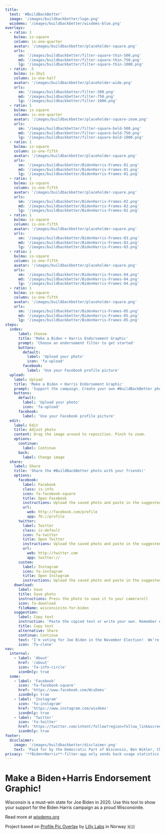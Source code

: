 ```yaml
---
title:
  text: '#BuildBackBetter'
  image: '/images/buildbackbetter/logo.png'
  wisdems: '/images/buildbackbetter/wisdems-blue.png'
overlays: 
  - ratio: 1
    bulma: is-square
    column: is-one-quarter
    avatar: '/images/buildbackbetter/placeholder-square.png'
    urls:
      sm: '/images/buildbackbetter/filter-square-thin-500.png'
      md: '/images/buildbackbetter/filter-square-thin-750.png'
      lg: '/images/buildbackbetter/filter-square-thin-1000.png'
  - ratio: .5
    bulma: is-2by1
    column: is-one-half
    avatar: '/images/buildbackbetter/placeholder-wide.png'
    urls:
      sm: '/images/buildbackbetter/filter-500.png'
      md: '/images/buildbackbetter/filter-750.png'
      lg: '/images/buildbackbetter/filter-1000.png'
  - ratio: 1
    bulma: is-square
    column: is-one-quarter
    avatar: '/images/buildbackbetter/placeholder-square-zoom.png'
    urls:
      sm: '/images/buildbackbetter/filter-square-bold-500.png'
      md: '/images/buildbackbetter/filter-square-bold-750.png'
      lg: '/images/buildbackbetter/filter-square-bold-1000.png'
  - ratio: 1
    bulma: is-square
    column: is-one-fifth
    avatar: '/images/buildbackbetter/placeholder-square.png'
    urls:
      sm: '/images/buildbackbetter/BidenHarris-Frames-01.png'
      md: '/images/buildbackbetter/BidenHarris-Frames-01.png'
      lg: '/images/buildbackbetter/BidenHarris-Frames-01.png'
  - ratio: 1
    bulma: is-square
    column: is-one-fifth
    avatar: '/images/buildbackbetter/placeholder-square.png'
    urls:
      sm: '/images/buildbackbetter/BidenHarris-Frames-02.png'
      md: '/images/buildbackbetter/BidenHarris-Frames-02.png'
      lg: '/images/buildbackbetter/BidenHarris-Frames-02.png'
  - ratio: 1
    bulma: is-square
    column: is-one-fifth
    avatar: '/images/buildbackbetter/placeholder-square.png'
    urls:
      sm: '/images/buildbackbetter/BidenHarris-Frames-03.png'
      md: '/images/buildbackbetter/BidenHarris-Frames-03.png'
      lg: '/images/buildbackbetter/BidenHarris-Frames-03.png'
  - ratio: 1
    bulma: is-square
    column: is-one-fifth
    avatar: '/images/buildbackbetter/placeholder-square.png'
    urls:
      sm: '/images/buildbackbetter/BidenHarris-Frames-04.png'
      md: '/images/buildbackbetter/BidenHarris-Frames-04.png'
      lg: '/images/buildbackbetter/BidenHarris-Frames-04.png'
  - ratio: 1
    bulma: is-square
    column: is-one-fifth
    avatar: '/images/buildbackbetter/placeholder-square.png'
    urls:
      sm: '/images/buildbackbetter/BidenHarris-Frames-05.png'
      md: '/images/buildbackbetter/BidenHarris-Frames-05.png'
      lg: '/images/buildbackbetter/BidenHarris-Frames-05.png'
steps:
  index:
      label: Choose
      title: 'Make a Biden + Harris Endorsement Graphic'
      prompt: 'Choose an endorsement filter to get started'
      buttons:
        default:
          label: 'Upload your photo'
          icon: 'fa-upload'
        facebook:
          label: 'Use your Facebook profile picture'
  upload:
    label: Upload
    title: 'Make a Biden + Harris Endorsement Graphic'
    prompt: 'Support the campaign. Create your own #BuildBackBetter photo and share with your friends.'
    buttons:
      default:
        label: 'Upload your photo'
        icon: 'fa-upload'
      facebook:
        label: 'Use your Facebook profile picture'
  edit:
    label: Edit
    title: Adjust photo
    content: Drag the image around to reposition. Pinch to zoom.
    options:
      continue:
        label: Continue
      back:
        label: Change image
  share:
    label: Share
    title: 'Share the #BuildBackBetter photo with your friends!'
    options:
      facebook:
        label: Facebook
        class: is-info
        icon: fa-facebook-square
        title: Open Facebook
        instructions: Upload the saved photo and paste in the suggested text.
        url:
          web: http://facebook.com/profile
          app: fb://profile
      twitter:
        label: Twitter
        class: is-default
        icon: fa-twitter
        title: Open Twitter
        instructions: Upload the saved photo and paste in the suggested text.
        url:
          web: http://twitter.com
          app: twitter://
      custom:
        label: Instagram
        icon: fa-instagram
        title: Open Instagram
        instructions: Upload the saved photo and paste in the suggested text.
    download:
      label: Save
      title: Save photo
      instructions: Press the photo to save it to your cameraroll
      icon: fa-download
      fileName: wisconsinite-for-biden
    suggestion:
      label: Copy text
      instruction: 'Paste the copied text or write your own. Remember #BuildBackBetter'
      title: Copy text
      alternative: Share
      continue: Continue
      text: "I'm voting for Joe Biden in the November Election!  We’re in a battle for the soul of the nation, and it’s up to all of us to end the Trump nightmare. Join me in showing support: wisdems.org/frame"
      icon: 'fa-clone'
nav:
  internal:
    - label: 'About'
      href: '/about'
      icon: 'fa-info-circle'
      iconOnly: true
  some:
    - label: 'Facebook'
      icon: 'fa-facebook-square'
      href: 'https://www.facebook.com/WisDems'
      iconOnly: true
    - label: 'Instagram'
      icon: 'fa-instagram'
      href: 'https://www.instagram.com/wisdems'
      iconOnly: true
    - label: 'Twitter'
      icon: 'fa-twitter'
      href: 'https://twitter.com/intent/follow?region=follow_link&screen_name=WisDems'
      iconOnly: true
footer:
  disclaimer:
    image: '/images/buildbackbetter/disclaimer.png'
    text: 'Paid for by the Democratic Part of Wisconsin, Ben Wikler, Chair.'
privacy: '**Biden+Harris**-filter-app only sends back usage statistics through Google Analytics. No images or personal information is stored by us.'
---
```


# Make a Biden+Harris Endorsement Graphic!

Wisconsin is a must-win state for Joe Biden in 2020. Use this tool to show your support for the Biden Harris campaign as a proud Wisconsinite. 

Read more at [wisdems.org](https://wisdems.org)

Project based on [Profile Pic Overlay](https://github.com/lillylabs/profile-pic-overlay) by [Lilly Labs](http://lillylabs.no) in Norway 🇳🇴
